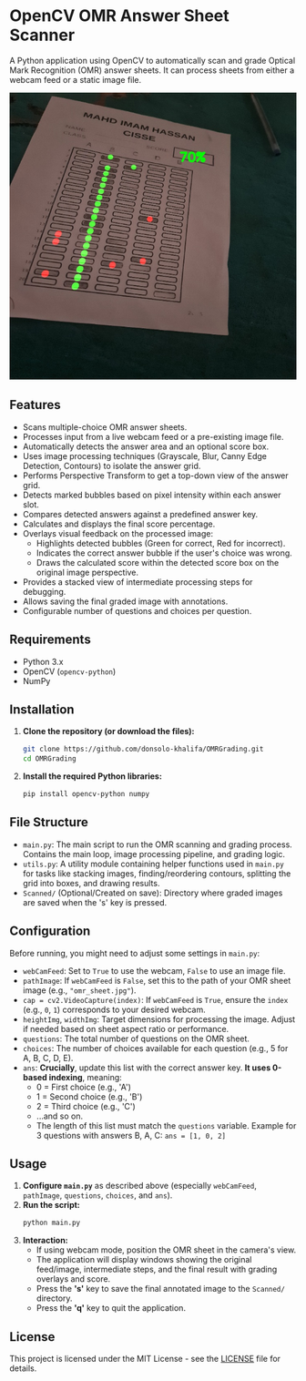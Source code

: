 # OpenCV OMR Answer Sheet Scanner

A Python application using OpenCV to automatically scan and grade Optical Mark Recognition (OMR) answer sheets. It can process sheets from either a webcam feed or a static image file.

![Example Output](myImage0.jpg) 
## Features

* Scans multiple-choice OMR answer sheets.
* Processes input from a live webcam feed or a pre-existing image file.
* Automatically detects the answer area and an optional score box.
* Uses image processing techniques (Grayscale, Blur, Canny Edge Detection, Contours) to isolate the answer grid.
* Performs Perspective Transform to get a top-down view of the answer grid.
* Detects marked bubbles based on pixel intensity within each answer slot.
* Compares detected answers against a predefined answer key.
* Calculates and displays the final score percentage.
* Overlays visual feedback on the processed image:
    * Highlights detected bubbles (Green for correct, Red for incorrect).
    * Indicates the correct answer bubble if the user's choice was wrong.
    * Draws the calculated score within the detected score box on the original image perspective.
* Provides a stacked view of intermediate processing steps for debugging.
* Allows saving the final graded image with annotations.
* Configurable number of questions and choices per question.

## Requirements

* Python 3.x
* OpenCV (`opencv-python`)
* NumPy

## Installation

1.  **Clone the repository (or download the files):**
    ```bash
    git clone https://github.com/donsolo-khalifa/OMRGrading.git
    cd OMRGrading
    ```
2.  **Install the required Python libraries:**
    ```bash
    pip install opencv-python numpy
    ```

## File Structure

* `main.py`: The main script to run the OMR scanning and grading process. Contains the main loop, image processing pipeline, and grading logic.
* `utils.py`: A utility module containing helper functions used in `main.py` for tasks like stacking images, finding/reordering contours, splitting the grid into boxes, and drawing results.
* `Scanned/` (Optional/Created on save): Directory where graded images are saved when the 's' key is pressed.

## Configuration

Before running, you might need to adjust some settings in `main.py`:

* `webCamFeed`: Set to `True` to use the webcam, `False` to use an image file.
* `pathImage`: If `webCamFeed` is `False`, set this to the path of your OMR sheet image (e.g., `"omr_sheet.jpg"`).
* `cap = cv2.VideoCapture(index)`: If `webCamFeed` is `True`, ensure the `index` (e.g., `0`, `1`) corresponds to your desired webcam.
* `heightImg`, `widthImg`: Target dimensions for processing the image. Adjust if needed based on sheet aspect ratio or performance.
* `questions`: The total number of questions on the OMR sheet.
* `choices`: The number of choices available for each question (e.g., 5 for A, B, C, D, E).
* `ans`: **Crucially**, update this list with the correct answer key. **It uses 0-based indexing**, meaning:
    * 0 = First choice (e.g., 'A')
    * 1 = Second choice (e.g., 'B')
    * 2 = Third choice (e.g., 'C')
    * ...and so on.
    * The length of this list must match the `questions` variable. Example for 3 questions with answers B, A, C: `ans = [1, 0, 2]`

## Usage

1.  **Configure `main.py`** as described above (especially `webCamFeed`, `pathImage`, `questions`, `choices`, and `ans`).
2.  **Run the script:**
    ```bash
    python main.py
    ```
3.  **Interaction:**
    * If using webcam mode, position the OMR sheet in the camera's view.
    * The application will display windows showing the original feed/image, intermediate steps, and the final result with grading overlays and score.
    * Press the **'s'** key to save the final annotated image to the `Scanned/` directory.
    * Press the **'q'** key to quit the application.

## License

This project is licensed under the MIT License - see the [LICENSE](LICENSE) file for details.
